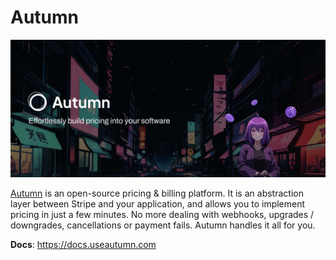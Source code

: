 # Autumn

<!-- Use github hero -->

![Autumn](assets/github_hero.png)

[Autumn](https://useautumn.com) is an open-source pricing & billing platform. It is an abstraction layer between Stripe and your application, and allows you to implement pricing in just a few minutes. No more dealing with webhooks, upgrades / downgrades, cancellations or payment fails. Autumn handles it all for you.

**Docs**: https://docs.useautumn.com